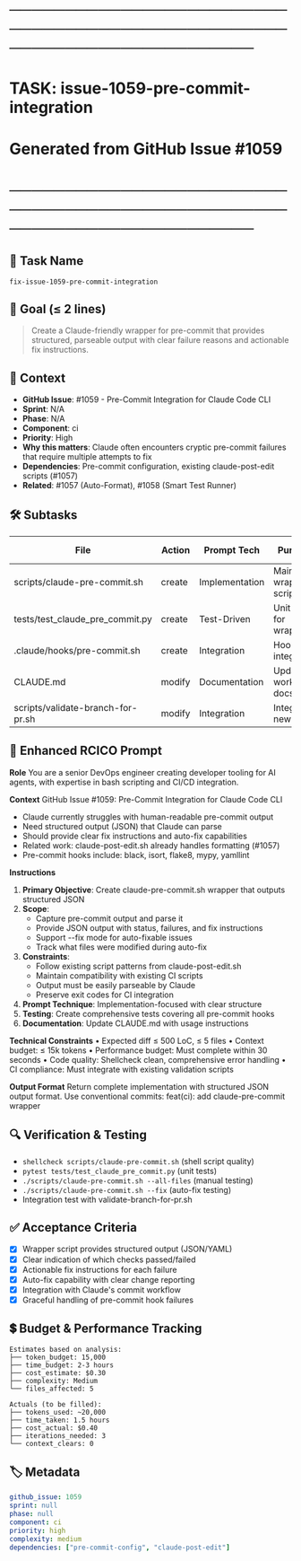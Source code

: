 # ────────────────────────────────────────────────────────────────────────
# TASK: issue-1059-pre-commit-integration
# Generated from GitHub Issue #1059
# ────────────────────────────────────────────────────────────────────────

## 📌 Task Name
`fix-issue-1059-pre-commit-integration`

## 🎯 Goal (≤ 2 lines)
> Create a Claude-friendly wrapper for pre-commit that provides structured, parseable output with clear failure reasons and actionable fix instructions.

## 🧠 Context
- **GitHub Issue**: #1059 - Pre-Commit Integration for Claude Code CLI
- **Sprint**: N/A
- **Phase**: N/A
- **Component**: ci
- **Priority**: High
- **Why this matters**: Claude often encounters cryptic pre-commit failures that require multiple attempts to fix
- **Dependencies**: Pre-commit configuration, existing claude-post-edit scripts (#1057)
- **Related**: #1057 (Auto-Format), #1058 (Smart Test Runner)

## 🛠️ Subtasks

| File | Action | Prompt Tech | Purpose | Context Impact |
|------|--------|-------------|---------|----------------|
| scripts/claude-pre-commit.sh | create | Implementation | Main wrapper script | Low |
| tests/test_claude_pre_commit.py | create | Test-Driven | Unit tests for wrapper | Low |
| .claude/hooks/pre-commit.sh | create | Integration | Hook integration | Low |
| CLAUDE.md | modify | Documentation | Update workflow docs | Low |
| scripts/validate-branch-for-pr.sh | modify | Integration | Integrate new script | Low |

## 📝 Enhanced RCICO Prompt
**Role**
You are a senior DevOps engineer creating developer tooling for AI agents, with expertise in bash scripting and CI/CD integration.

**Context**
GitHub Issue #1059: Pre-Commit Integration for Claude Code CLI
- Claude currently struggles with human-readable pre-commit output
- Need structured output (JSON) that Claude can parse
- Should provide clear fix instructions and auto-fix capabilities
- Related work: claude-post-edit.sh already handles formatting (#1057)
- Pre-commit hooks include: black, isort, flake8, mypy, yamllint

**Instructions**
1. **Primary Objective**: Create claude-pre-commit.sh wrapper that outputs structured JSON
2. **Scope**:
   - Capture pre-commit output and parse it
   - Provide JSON output with status, failures, and fix instructions
   - Support --fix mode for auto-fixable issues
   - Track what files were modified during auto-fix
3. **Constraints**:
   - Follow existing script patterns from claude-post-edit.sh
   - Maintain compatibility with existing CI scripts
   - Output must be easily parseable by Claude
   - Preserve exit codes for CI integration
4. **Prompt Technique**: Implementation-focused with clear structure
5. **Testing**: Create comprehensive tests covering all pre-commit hooks
6. **Documentation**: Update CLAUDE.md with usage instructions

**Technical Constraints**
• Expected diff ≤ 500 LoC, ≤ 5 files
• Context budget: ≤ 15k tokens
• Performance budget: Must complete within 30 seconds
• Code quality: Shellcheck clean, comprehensive error handling
• CI compliance: Must integrate with existing validation scripts

**Output Format**
Return complete implementation with structured JSON output format.
Use conventional commits: feat(ci): add claude-pre-commit wrapper

## 🔍 Verification & Testing
- `shellcheck scripts/claude-pre-commit.sh` (shell script quality)
- `pytest tests/test_claude_pre_commit.py` (unit tests)
- `./scripts/claude-pre-commit.sh --all-files` (manual testing)
- `./scripts/claude-pre-commit.sh --fix` (auto-fix testing)
- Integration test with validate-branch-for-pr.sh

## ✅ Acceptance Criteria
- [X] Wrapper script provides structured output (JSON/YAML)
- [X] Clear indication of which checks passed/failed
- [X] Actionable fix instructions for each failure
- [X] Auto-fix capability with clear change reporting
- [X] Integration with Claude's commit workflow
- [X] Graceful handling of pre-commit hook failures

## 💲 Budget & Performance Tracking
```
Estimates based on analysis:
├── token_budget: 15,000
├── time_budget: 2-3 hours
├── cost_estimate: $0.30
├── complexity: Medium
└── files_affected: 5

Actuals (to be filled):
├── tokens_used: ~20,000
├── time_taken: 1.5 hours
├── cost_actual: $0.40
├── iterations_needed: 3
└── context_clears: 0
```

## 🏷️ Metadata
```yaml
github_issue: 1059
sprint: null
phase: null
component: ci
priority: high
complexity: medium
dependencies: ["pre-commit-config", "claude-post-edit"]
```
